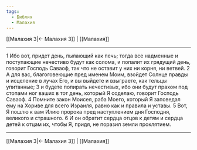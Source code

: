 ```yaml
---
tags:
  - Библия
  - Малахия
---
```

[[Малахия 3|← Малахия 3]] | [[Малахия]]

---
1 Ибо вот, придет день, пылающий как печь; тогда все надменные и поступающие нечестиво будут как солома, и попалит их грядущий день, говорит Господь Саваоф, так что не оставит у них ни корня, ни ветвей.
2 А для вас, благоговеющие пред именем Моим, взойдет Солнце правды и исцеление в лучах Его, и вы выйдете и взыграете, как тельцы упитанные;
3 и будете попирать нечестивых, ибо они будут прахом под стопами ног ваших в тот день, который Я соделаю, говорит Господь Саваоф.
4 Помните закон Моисея, раба Моего, который Я заповедал ему на Хориве для всего Израиля, равно как и правила и уставы.
5 Вот, Я пошлю к вам Илию пророка пред наступлением дня Господня, великого и страшного.
6 И он обратит сердца отцов к детям и сердца детей к отцам их, чтобы Я, придя, не поразил земли проклятием.

---
[[Малахия 3|← Малахия 3]] | [[Малахия]]